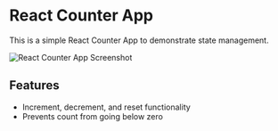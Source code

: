 # React Counter App

This is a simple React Counter App to demonstrate state management.

![React Counter App Screenshot](./src/assets/Screenshot(371).png)

## Features
- Increment, decrement, and reset functionality
- Prevents count from going below zero

